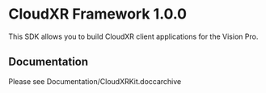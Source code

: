 # CloudXR Framework 1.0.0

This SDK allows you to build CloudXR client applications for the Vision Pro.

## Documentation

Please see Documentation/CloudXRKit.doccarchive